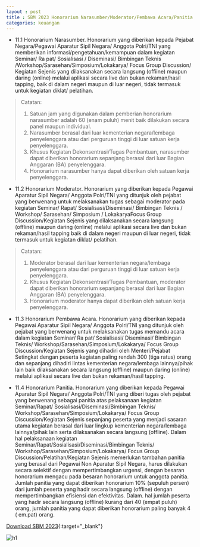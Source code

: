 ```yaml
---
layout : post
title : SBM 2023 Honorarium Narasumber/Moderator/Pembawa Acara/Panitia
categories: keuangan
---
```


- 11.1 Honorarium Narasumber. Honorarium yang diberikan kepada Pejabat Negara/Pegawai Aparatur Sipil Negara/ Anggota Polri/TNI yang memberikan informasi/pengetahuan/kemampuan dalam kegiatan Seminar/ Ra pat/ Sosialisasi / Diseminasi/ Bimbingan Teknis /Workshop/Sarasehan/Simposium/Lokakarya/ Focus Group Discussion/ Kegiatan Sejenis yang dilaksanakan secara langsung (offiine) maupun daring (online) melalui aplikasi secara live dan bukan rekaman/hasil tapping, baik di dalam negeri maupun di luar negeri, tidak termasuk untuk kegiatan diklat/ pelatihan.
> Catatan:
> 1. Satuan jam yang digunakan dalam pemberian honorarium narasumber adalah 60 (enam puluh) menit baik dilakukan secara panel maupun individual.
> 2. Narasumber berasal dari luar kementerian negara/lembaga penyelenggara atau dari perguruan tinggi di luar satuan kerja penyelenggara.
> 3. Khusus Kegiatan Dekonsentrasi/Tugas Pembantuan, narasumber dapat diberikan honorarium sepanjang berasal dari luar Bagian Anggaran (BA) penyelenggara.
> 4. Honorarium narasumber hanya dapat diberikan oleh satuan kerja penyelenggara.

- 11.2 Honorarium Moderator. Honorarium yang diberikan kepada Pegawai Aparatur Sipil Negara/ Anggota Polri/TNI yang ditunjuk oleh pejabat yang berwenang untuk melaksanakan tugas sebagai moderator pada kegiatan Seminar/ Rapat/ Sosialisasi/Diseminasi/ Bimbingan Teknis / Workshop/ Sarasehan/ Simposium / LokakaryaFocus Group Discussion/Kegiatan Sejenis yang dilaksanakan secara langsung (offline) maupun daring (online) melalui aplikasi secara live dan bukan rekaman/hasil tapping baik di dalam negeri maupun di luar negeri, tidak termasuk untuk kegiatan diklat/ pelatihan.
> Catatan:
> 1. Moderator berasal dari luar kementerian negara/lembaga penyelenggara atau dari perguruan tinggi di luar satuan kerja penyelenggara.
> 2. Khusus Kegiatan Dekonsentrasi/Tugas Pembantuan, moderator dapat diberikan honorarium sepanjang berasal dari luar Bagian Anggaran (BA) penyelenggara.
> 3. Honorarium moderator hanya dapat diberikan oleh satuan kerja penyelenggara.

- 11.3 Honorarium Pembawa Acara. Honorarium yang diberikan kepada Pegawai Aparatur Sipil Negara/ Anggota Polri/TNI yang ditunjuk oleh pejabat yang berwenang untuk melaksanakan tugas memandu acara dalam kegiatan Seminar/ Ra pat/ Sosialisasi/ Diseminasi/ Bimbingan Teknis/ Workshop/Sarasehan/Simposium/Lokakarya/ Focus Group Discussion/Kegiatan Sejenis yang dihadiri oleh Menteri/Pejabat Setingkat dengan peserta kegiatan paling rendah 300 (tiga ratus) orang dan sepanjang dihadiri lintas kementerian negara/lembaga lainnya/pihak lain baik dilaksanakan secara langsung (offline) maupun daring (online) melalui aplikasi secara live dan bukan rekaman/hasil tapping.

- 11.4 Honorarium Panitia. Honorarium yang diberikan kepada Pegawai Aparatur Sipil Negara/ Anggota Polri/TNI yang diberi tugas oleh pejabat yang berwenang sebagai panitia atas pelaksanaan kegiatan Seminar/Rapat/ Sosialisasi/Diseminasi/Bimbingan Teknis/ Workshop/Sarasehan/Simposium/Lokakarya/ Focus Group Discussion/Kegiatan Sejenis sepanjang peserta yang menjadi sasaran utama kegiatan berasal dari luar lingkup kementerian negara/lembaga lainnya/pihak lain serta dilaksanakan secara langsung (offline). Dalam hal pelaksanaan kegiatan Seminar/Rapat/Sosialisasi/Diseminasi/Bimbingan Teknis/ Workshop/Sarasehan/Simposium/Lokakarya/ Focus Group Discussion/Pelatihan/Kegiatan Sejenis memerlukan tambahan panitia yang berasal dari Pegawai Non Aparatur Sipil Negara, harus dilakukan secara selektif dengan mempertimbangkan urgensi, dengan besaran honorarium mengacu pada besaran honorarium untuk anggota panitia. Jumlah panitia yang dapat diberikan honorarium 10% (sepuluh persen) dari jumlah peserta yang hadir secara langsung (offline) dengan mempertimbangkan efisiensi dan efektivitas. Dalam. hal jumlah peserta yang hadir secara langsung (offline) kurang dari 40 (empat puluh) orang, jurnlah panitia yang dapat diberikan honorarium paling banyak 4 ( em.pat) orang.

[Download SBM 2023](https://firebasestorage.googleapis.com/v0/b/geotag-b7d33.appspot.com/o/SBM_2023.pdf?alt=media&token=228220bb-e660-47cd-bb6f-ef614ad11018){:target="_blank"}

![h1](https://firebasestorage.googleapis.com/v0/b/geotag-b7d33.appspot.com/o/SBM_2023_page-0009.jpg?alt=media&token=d6cff518-f475-47ba-8f12-49e307b5594c)